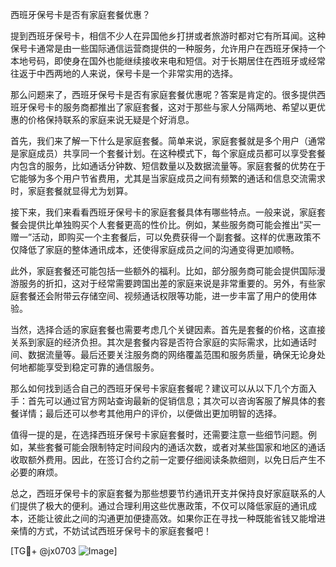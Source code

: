 西班牙保号卡是否有家庭套餐优惠？

提到西班牙保号卡，相信不少人在异国他乡打拼或者旅游时都对它有所耳闻。这种保号卡通常是由一些国际通信运营商提供的一种服务，允许用户在西班牙保持一个本地号码，即使身在国外也能继续接收来电和短信。对于长期居住在西班牙或经常往返于中西两地的人来说，保号卡是一个非常实用的选择。

那么问题来了，西班牙保号卡是否有家庭套餐优惠呢？答案是肯定的。很多提供西班牙保号卡的服务商都推出了家庭套餐，这对于那些与家人分隔两地、希望以更优惠的价格保持联系的家庭来说无疑是个好消息。

首先，我们来了解一下什么是家庭套餐。简单来说，家庭套餐就是多个用户（通常是家庭成员）共享同一个套餐计划。在这种模式下，每个家庭成员都可以享受套餐内包含的服务，比如通话分钟数、短信数量以及数据流量等。家庭套餐的优势在于它能够为多个用户节省费用，尤其是当家庭成员之间有频繁的通话和信息交流需求时，家庭套餐就显得尤为划算。

接下来，我们来看看西班牙保号卡的家庭套餐具体有哪些特点。一般来说，家庭套餐会提供比单独购买个人套餐更高的性价比。例如，某些服务商可能会推出“买一赠一”活动，即购买一个主套餐后，可以免费获得一个副套餐。这样的优惠政策不仅降低了家庭的整体通讯成本，还使得家庭成员之间的沟通变得更加顺畅。

此外，家庭套餐还可能包括一些额外的福利。比如，部分服务商可能会提供国际漫游服务的折扣，这对于经常需要跨国出差的家庭来说是非常重要的。另外，有些家庭套餐还会附带云存储空间、视频通话权限等功能，进一步丰富了用户的使用体验。

当然，选择合适的家庭套餐也需要考虑几个关键因素。首先是套餐的价格，这直接关系到家庭的经济负担。其次是套餐内容是否符合家庭的实际需求，比如通话时间、数据流量等。最后还要关注服务商的网络覆盖范围和服务质量，确保无论身处何地都能享受到稳定可靠的通信服务。

那么如何找到适合自己的西班牙保号卡家庭套餐呢？建议可以从以下几个方面入手：首先可以通过官方网站查询最新的促销信息；其次可以咨询客服了解具体的套餐详情；最后还可以参考其他用户的评价，以便做出更加明智的选择。

值得一提的是，在选择西班牙保号卡家庭套餐时，还需要注意一些细节问题。例如，某些套餐可能会限制特定时间段内的通话次数，或者对某些国家和地区的通话收取额外费用。因此，在签订合约之前一定要仔细阅读条款细则，以免日后产生不必要的麻烦。

总之，西班牙保号卡的家庭套餐为那些想要节约通讯开支并保持良好家庭联系的人们提供了极大的便利。通过合理利用这些优惠政策，不仅可以降低家庭的通讯成本，还能让彼此之间的沟通更加便捷高效。如果你正在寻找一种既能省钱又能增进亲情的方式，不妨试试西班牙保号卡的家庭套餐吧！

[TG💪+ @jx0703 ![Image](https://github.com/user-attachments/assets/dbca1d08-cadb-493c-b0ec-ad6f7a83f270)]
